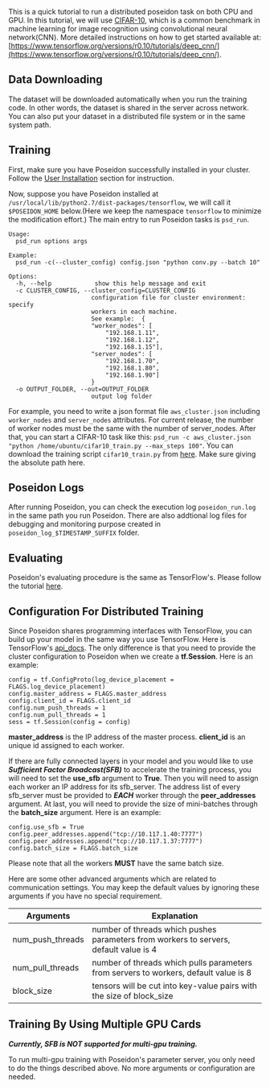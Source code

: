 This is a quick tutorial to run a distributed poseidon task on both CPU and GPU. In this tutorial, we will use [CIFAR-10](http://www.cs.toronto.edu/~kriz/cifar.html), which is a common benchmark in machine learning for image recognition using convolutional neural network(CNN). More detailed instructions on how to get started available at: [https://www.tensorflow.org/versions/r0.10/tutorials/deep_cnn/](https://www.tensorflow.org/versions/r0.10/tutorials/deep_cnn/).

## Data Downloading
The dataset will be downloaded automatically when you run the training code. In other words, the dataset is shared in the server across network. You can also put your dataset in a distributed file system or in the same system path.

## Training

First, make sure you have Poseidon successfully installed in your cluster. Follow the [User Installation](http://poseidon-release.readthedocs.io/en/latest/User_Installation/#cluster-installation) section for instruction.

Now, suppose you have Poseidon installed at `/usr/local/lib/python2.7/dist-packages/tensorflow`, we will call it `$POSEIDON_HOME` below.(Here we keep the namespace `tensorflow` to minimize the modification effort.) The main entry to run Poseidon tasks is `psd_run`.
```
Usage: 
  psd_run options args

Example:
  psd_run -c(--cluster_config) config.json "python conv.py --batch 10"

Options:
  -h, --help            show this help message and exit
  -c CLUSTER_CONFIG, --cluster_config=CLUSTER_CONFIG
                       configuration file for cluster environment: specify
                       workers in each machine.
                       See example:  {
                       "worker_nodes": [
                           "192.168.1.11",
                           "192.168.1.12",
                           "192.168.1.15"],
                       "server_nodes": [
                           "192.168.1.70",
                           "192.168.1.80",
                           "192.168.1.90"]
                       }
  -o OUTPUT_FOLDER, --out=OUTPUT_FOLDER
                       output log folder
```
For example, you need to write a json format file `aws_cluster.json` including `worker_nodes` and `server_nodes` attributes. For current release, the number of worker nodes must be the same with the number of server_nodes. After that, you can start a CIFAR-10 task like this: `psd_run -c aws_cluster.json "python /home/ubuntu/cifar10_train.py --max_steps 100"`. You can download the training script `cifar10_train.py` from [here](https://raw.githubusercontent.com/petuum-inc/poseidon-release/master/models/cifar10/cifar10_train.py). Make sure giving the absolute path here.

## Poseidon Logs
After running Poseidon, you can check the execution log `poseidon_run.log` in the same path you run Poseidon. There are also addtional log files for debugging and monitoring purpose created in `poseidon_log_$TIMESTAMP_SUFFIX` folder.

## Evaluating
Poseidon's evaluating procedure is the same as TensorFlow's. Please follow the tutorial [here](https://www.tensorflow.org/versions/r0.10/tutorials/deep_cnn/#evaluating_a_model).

## Configuration For Distributed Training
Since Poseidon shares programming interfaces with TensorFlow, you can build up your model in the same way you use TensorFlow. Here is TensorFlow's [api_docs](https://www.tensorflow.org/versions/r0.10/api_docs/python/). The only difference is that you need to provide the cluster configuration to Poseidon when we create a **tf.Session**. Here is an example:

```
config = tf.ConfigProto(log_device_placement = FLAGS.log_device_placement)
config.master_address = FLAGS.master_address
config.client_id = FLAGS.client_id
config.num_push_threads = 1
config.num_pull_threads = 1
sess = tf.Session(config = config)

```

**master_address** is the IP address of the master process. **client_id** is an unique id assigned to each worker.

If there are fully connected layers in your model and you would like to use ***Sufficient Factor Broadcast(SFB)*** to accelerate the training process, you will need to set the **use_sfb** argument to **True**. Then you will need to assign each worker an IP address for its sfb_server. The address list of every sfb_server must be provided to ***EACH*** worker through the **peer_addresses** argument. At last, you will need to provide the size of mini-batches through the **batch_size** argument. Here is an example:

```
config.use_sfb = True
config.peer_addresses.append("tcp://10.117.1.40:7777")
config.peer_addresses.append("tcp://10.117.1.37:7777")
config.batch_size = FLAGS.batch_size
```

Please note that all the workers **MUST** have the same batch size.

Here are some other advanced arguments which are related to communication settings. You may keep the default values by ignoring these arguments if you have no special requirement.

| Arguments | Explanation |
|-----------|-------------|
|num_push_threads|number of threads which pushes parameters from workers to servers, default value is 4|
|num_pull_threads|number of threads which pulls parameters from servers to workers, default value is 8|
|block_size|tensors will be cut into key-value pairs with the size of block_size|

## Training By Using Multiple GPU Cards
***Currently, SFB is NOT supported for multi-gpu training.***

To run multi-gpu training with Poseidon's parameter server, you only need to do the things described above. No more arguments or configuration are needed.
